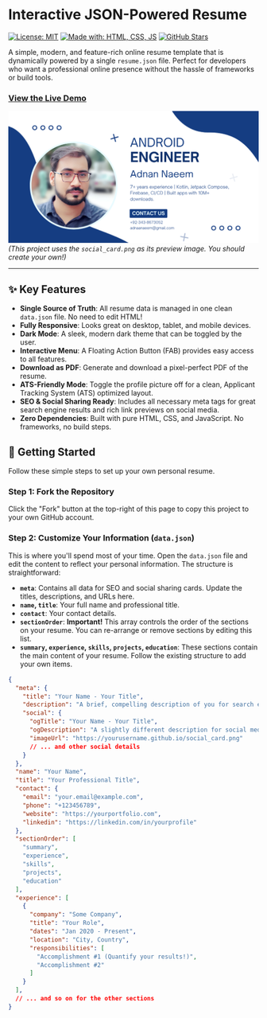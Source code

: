 # Interactive JSON-Powered Resume

[![License: MIT](https://img.shields.io/badge/License-MIT-blue.svg)](https://opensource.org/licenses/MIT)
[![Made with: HTML, CSS, JS](https://img.shields.io/badge/Made%20with-HTML%2C%20CSS%2C%20JS-orange.svg)](https://developer.mozilla.org/)
[![GitHub Stars](https://img.shields.io/github/stars/adnaanaeem/adnaanaeem.github.io?style=social)](https://github.com/adnaanaeem/adnaanaeem.github.io/stargazers)

A simple, modern, and feature-rich online resume template that is dynamically powered by a single `resume.json` file. Perfect for developers who want a professional online presence without the hassle of frameworks or build tools.

### [View the Live Demo](https://adnaanaeem.github.io/)

![Live Resume Screenshot](social_card.png)
*(This project uses the `social_card.png` as its preview image. You should create your own!)*

---

## ✨ Key Features

*   **Single Source of Truth**: All resume data is managed in one clean `data.json` file. No need to edit HTML!
*   **Fully Responsive**: Looks great on desktop, tablet, and mobile devices.
*   **Dark Mode**: A sleek, modern dark theme that can be toggled by the user.
*   **Interactive Menu**: A Floating Action Button (FAB) provides easy access to all features.
*   **Download as PDF**: Generate and download a pixel-perfect PDF of the resume.
*   **ATS-Friendly Mode**: Toggle the profile picture off for a clean, Applicant Tracking System (ATS) optimized layout.
*   **SEO & Social Sharing Ready**: Includes all necessary meta tags for great search engine results and rich link previews on social media.
*   **Zero Dependencies**: Built with pure HTML, CSS, and JavaScript. No frameworks, no build steps.

## 🚀 Getting Started

Follow these simple steps to set up your own personal resume.

### Step 1: Fork the Repository

Click the "Fork" button at the top-right of this page to copy this project to your own GitHub account.

### Step 2: Customize Your Information (`data.json`)

This is where you'll spend most of your time. Open the `data.json` file and edit the content to reflect your personal information. The structure is straightforward:

*   **`meta`**: Contains all data for SEO and social sharing cards. Update the titles, descriptions, and URLs here.
*   **`name`, `title`**: Your full name and professional title.
*   **`contact`**: Your contact details.
*   **`sectionOrder`**: **Important!** This array controls the order of the sections on your resume. You can re-arrange or remove sections by editing this list.
*   **`summary`, `experience`, `skills`, `projects`, `education`**: These sections contain the main content of your resume. Follow the existing structure to add your own items.

```json
{
  "meta": {
    "title": "Your Name - Your Title",
    "description": "A brief, compelling description of you for search engines.",
    "social": {
      "ogTitle": "Your Name - Your Title",
      "ogDescription": "A slightly different description for social media previews.",
      "imageUrl": "https://yourusername.github.io/social_card.png"
      // ... and other social details
    }
  },
  "name": "Your Name",
  "title": "Your Professional Title",
  "contact": {
    "email": "your.email@example.com",
    "phone": "+123456789",
    "website": "https://yourportfolio.com",
    "linkedin": "https://linkedin.com/in/yourprofile"
  },
  "sectionOrder": [
    "summary",
    "experience",
    "skills",
    "projects",
    "education"
  ],
  "experience": [
    {
      "company": "Some Company",
      "title": "Your Role",
      "dates": "Jan 2020 - Present",
      "location": "City, Country",
      "responsibilities": [
        "Accomplishment #1 (Quantify your results!)",
        "Accomplishment #2"
      ]
    }
  ],
  // ... and so on for the other sections
}